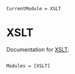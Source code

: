 ```@meta
CurrentModule = XSLT
```

# XSLT

Documentation for [XSLT](https://github.com/VEZY/XSLT.jl).

```@index
```

```@autodocs
Modules = [XSLT]
```

